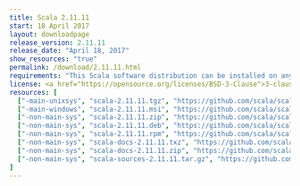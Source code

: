 ```yaml
---
title: Scala 2.11.11
start: 18 April 2017
layout: downloadpage
release_version: 2.11.11
release_date: "April 18, 2017"
show_resources: "true"
permalink: /download/2.11.11.html
requirements: "This Scala software distribution can be installed on any Unix-like or Windows system. It requires the Java runtime version 1.6 or later, which can be downloaded <a href='https://www.java.com/'>here</a>."
license: <a href="https://opensource.org/licenses/BSD-3-Clause">3-clause BSD license</a>
resources: [
  ["-main-unixsys", "scala-2.11.11.tgz", "https://github.com/scala/scala/releases/download/v2.11.11/scala-2.11.11.tgz", "Mac OS X, Unix, Cygwin", "27.74M"],
  ["-main-windows", "scala-2.11.11.msi", "https://github.com/scala/scala/releases/download/v2.11.11/scala-2.11.11.msi", "Windows (msi installer)", "110.04M"],
  ["-non-main-sys", "scala-2.11.11.zip", "https://github.com/scala/scala/releases/download/v2.11.11/scala-2.11.11.zip", "Windows", "27.79M"],
  ["-non-main-sys", "scala-2.11.11.deb", "https://github.com/scala/scala/releases/download/v2.11.11/scala-2.11.11.deb", "Debian", "76.61M"],
  ["-non-main-sys", "scala-2.11.11.rpm", "https://github.com/scala/scala/releases/download/v2.11.11/scala-2.11.11.rpm", "RPM package", "108.81M"],
  ["-non-main-sys", "scala-docs-2.11.11.txz", "https://github.com/scala/scala/releases/download/v2.11.11/scala-docs-2.11.11.txz", "API docs", "46.35M"],
  ["-non-main-sys", "scala-docs-2.11.11.zip", "https://github.com/scala/scala/releases/download/v2.11.11/scala-docs-2.11.11.zip", "API docs", "84.49M"],
  ["-non-main-sys", "scala-sources-2.11.11.tar.gz", "https://github.com/scala/scala/archive/v2.11.11.tar.gz", "Sources", ""]
]
---
```

